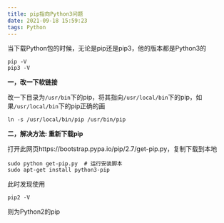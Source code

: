 ```yaml
---
title: pip指向Python3问题
date: 2021-09-18 15:59:23
tags: Python
---
```


当下载Python包的时候，无论是pip还是pip3，他的版本都是Python3的

```
pip -V
pip3 -V
```

**一，改一下软链接**

改一下目录为`/usr/bin`下的pip，将其指向`/usr/local/bin`下的pip，如果`/usr/local/bin`下的pip正确的画

```
ln -s /usr/local/bin/pip /usr/bin/pip
```



**二，解决方法: 重新下载pip**

打开此网页https://bootstrap.pypa.io/pip/2.7/get-pip.py，复制下载到本地

```
sudo python get-pip.py  # 运行安装脚本
sudo apt-get install python3-pip
```

此时发现使用

```
pip2 -V
```

则为Python2的pip